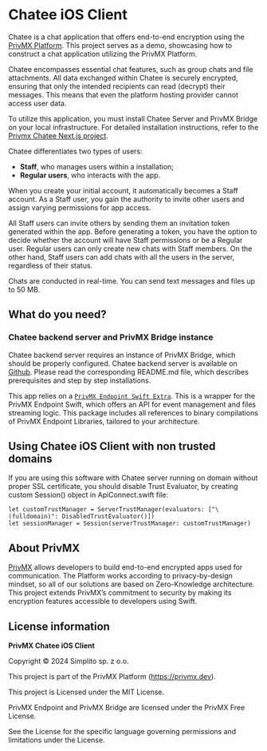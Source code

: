 # Chatee iOS Client

Chatee is a chat application that offers end-to-end encryption using the [PrivMX Platform](https://privmx.com). This project serves as a demo, showcasing how to construct a chat application utilizing the PrivMX Platform.

Chatee encompasses essential chat features, such as group chats and file attachments. All data exchanged within Chatee is securely encrypted, ensuring that only the intended recipients can read (decrypt) their messages. This means that even the platform hosting provider cannot access user data.

To utilize this application, you must install Chatee Server and PrivMX Bridge on your local infrastructure. For detailed installation instructions, refer to the [Privmx Chatee Next.js project](https://github.com/simplito/privmx-chatee).
																										   
																										   
Chatee differentiates two types of users:
- **Staff**, who manages users within a installation;
- **Regular users**, who interacts with the app.

When you create your initial account, it automatically becomes a Staff account. As a Staff user, you gain the authority to invite other users and assign varying permissions for app access.

All Staff users can invite others by sending them an invitation token generated within the app. Before generating a token, you have the option to decide whether the account will have Staff permissions or be a Regular user. Regular users can only create new chats with Staff members. On the other hand, Staff users can add chats with all the users in the server, regardless of their status.

Chats are conducted in real-time. You can send text messages and files up to 50 MB.

## What do you need?

### Chatee backend server and PrivMX Bridge instance
Chatee backend server requires an instance of PrivMX Bridge, which should be properly configured.
Chatee backend server is available on [Github](https://github.com/simplito/privmx-chatee).
Please read the corresponding README.md file, which describes prerequisites and step by step installations.

This app relies on a [`PrivMX Endpoint Swift Extra`](https://github.com/simplito/privmx-endpoint-swift-extra). This is a wrapper for the PrivMX Endpoint Swift, which offers an API for event management and files streaming logic. This package includes all references to binary compilations of PrivMX Endpoint Libraries, tailored to your architecture.

## Using Chatee iOS Client with non trusted domains
If you are using this software with Chatee server running on domain without proper SSL certificate, you should disable Trust Evaluator, by creating custom Session() object in ApiConnect.swift file:

```
let customTrustManager = ServerTrustManager(evaluators: ["\(fulldomain)": DisabledTrustEvaluator()])
let sessionManager = Session(serverTrustManager: customTrustManager)
```

## About PrivMX

[PrivMX](http://privmx.com)  allows developers to build end-to-end encrypted apps used for communication. The Platform works according to privacy-by-design mindset, so all of our solutions are based on Zero-Knowledge architecture. This project extends PrivMX’s commitment to security by making its encryption features accessible to developers using Swift.


## License information

**PrivMX Chatee iOS Client**

Copyright © 2024 Simplito sp. z o.o.

This project is part of the PrivMX Platform (https://privmx.dev).

This project is Licensed under the MIT License.

PrivMX Endpoint and PrivMX Bridge are licensed under the PrivMX Free License.

See the License for the specific language governing permissions and limitations under the License.
